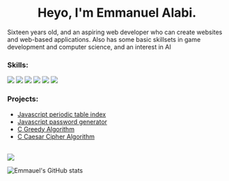 <h1 style="text-align: center;"> Heyo, I'm Emmanuel Alabi. </h1>
<p>Sixteen years old, and an aspiring web developer who can create websites and web-based applications. Also has some basic skillsets in game development and computer science, and an interest in AI</p>

### Skills:
<div align="left">
<img src="https://img.shields.io/badge/-HTML-red?style=for-the-badge&logo=html5&logoColor=white&labelColor=black">
<img src="https://img.shields.io/badge/-CSS-red?style=for-the-badge&logo=css3&logoColor=white&labelColor=black">
<img src="https://img.shields.io/badge/-PHP-red?style=for-the-badge&logo=php&logoColor=white&labelColor=black">
<img src="https://img.shields.io/badge/-JavaScript-red?style=for-the-badge&logo=javascript&logoColor=white&labelColor=black">
<img src="https://img.shields.io/badge/-Lua-red?style=for-the-badge&logo=Lua&logoColor=white&labelColor=black">
<img src="https://img.shields.io/badge/-C-red?style=for-the-badge&logo=C&logoColor=white&labelColor=black">
</div>

### Projects:
- [Javascript periodic table index](https://github.com/Emman29/periodictableindex)
- [Javascript password generator](https://emman29.github.io/passwordgenerator/)
- [C Greedy Algorithm](https://github.com/Emman29/GreedyAlgorithmC)
- [C Caesar Cipher Algorithm](https://github.com/Emman29/CeasarCipherC)

<br>
<img src="https://github-readme-stats.vercel.app/api/top-langs/?username=emman29&langs_count=8&layout=compact&hide_border=true&bg_color=161B22&text_color=c9d1d9&title_color=50a6ff&icon_color=3572a5&card_width=445"/>

![Emmauel's GitHub stats](https://github-readme-stats.vercel.app/api?username=emman29&show_icons=true&theme=dark)





<!--
**Emman29/emman29** is a ✨ _special_ ✨ repository because its `README.md` (this file) appears on your GitHub profile.

Here are some ideas to get you started:

- 🔭 I’m currently working on ...
- 🌱 I’m currently learning ...
- 👯 I’m looking to collaborate on ...
- 🤔 I’m looking for help with responsie w
- 💬 Ask me about ...
- 📫 How to reach me: ...
- 😄 Pronouns: ...
- ⚡ Fun fact: ...
-->
